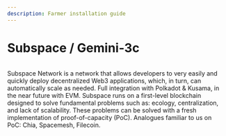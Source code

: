 ```yaml
---
description: Farmer installation guide
---
```


# Subspace / Gemini-3c

<figure><img src="https://pbs.twimg.com/card_img/1637936717670801411/5UFzWixu?format=jpg&#x26;name=medium" alt=""><figcaption></figcaption></figure>

Subspace Network is a network that allows developers to very easily and quickly deploy decentralized Web3 applications, which, in turn, can automatically scale as needed. Full integration with Polkadot & Kusama, in the near future with EVM. Subspace runs on a first-level blockchain designed to solve fundamental problems such as: ecology, centralization, and lack of scalability. These problems can be solved with a fresh implementation of proof-of-capacity (PoC). Analogues familiar to us on PoC: Chia, Spacemesh, Filecoin.
